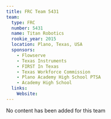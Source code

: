 ```yaml
---
title: FRC Team 5431
team:
  type: FRC
  number: 5431
  name: Titan Robotics
  rookie_year: 2015
  location: Plano, Texas, USA
  sponsors:
    - Flowserve
    - Texas Instruments
    - FIRST In Texas
    - Texas Workforce Commission
    - Plano Academy High School PTSA
    - Academy High School
  links:
    Website: 
---
```

No content has been added for this team